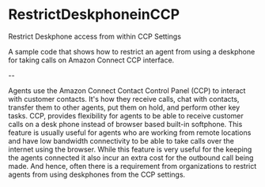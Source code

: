 # RestrictDeskphoneinCCP
 Restrict Deskphone access from within CCP Settings

A sample code that shows how to restrict an agent from using a deskphone for taking calls on Amazon Connect CCP interface.

--

Agents use the Amazon Connect Contact Control Panel (CCP) to interact with customer contacts. It's how they receive calls, chat with contacts, transfer them to other agents, put them on hold, and perform other key tasks.
CCP, provides flexibility for agents to be able to receive customer calls on a desk phone instead of browser based built-in softphone. This feature is usually useful for agents who are working from remote locations and have low bandwidth connectivity to be able to take calls over the internet using the browser.
While this feature is very useful for the keeping the agents connected it also incur an extra cost for the outbound call being made. And hence, often there is a requirement from organizations to restrict agents from using deskphones from the CCP settings.
